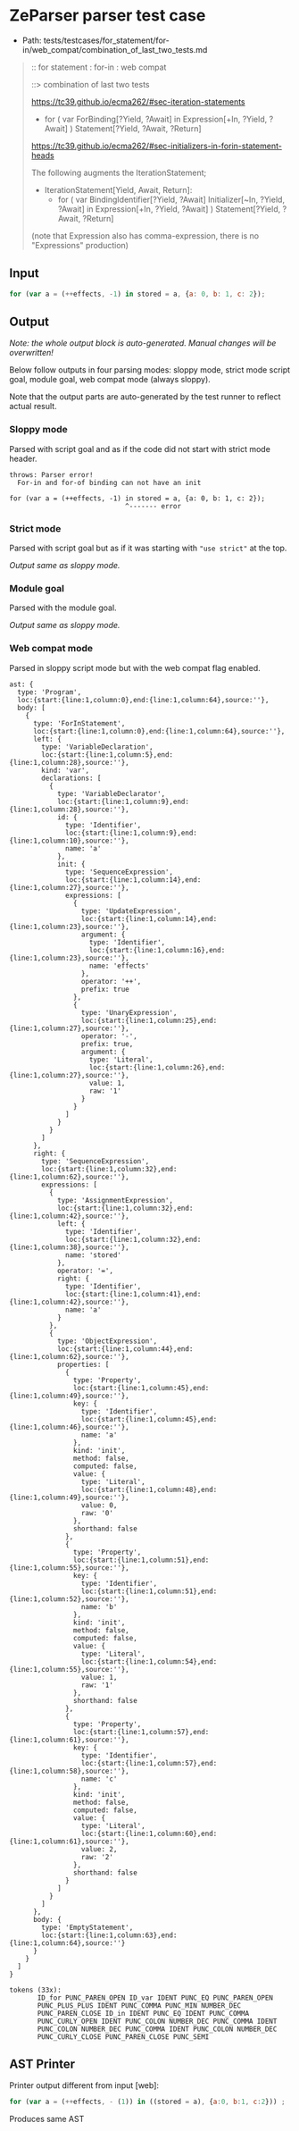 # ZeParser parser test case

- Path: tests/testcases/for_statement/for-in/web_compat/combination_of_last_two_tests.md

> :: for statement : for-in : web compat
>
> ::> combination of last two tests
> 
> https://tc39.github.io/ecma262/#sec-iteration-statements
> 
> - for ( var ForBinding[?Yield, ?Await] in Expression[+In, ?Yield, ?Await] ) Statement[?Yield, ?Await, ?Return]
> 
> https://tc39.github.io/ecma262/#sec-initializers-in-forin-statement-heads
> 
> The following augments the IterationStatement;
> 
> - IterationStatement[Yield, Await, Return]:
>   - for ( var BindingIdentifier[?Yield, ?Await] Initializer[~In, ?Yield, ?Await] in Expression[+In, ?Yield, ?Await] ) Statement[?Yield, ?Await, ?Return]
> 
> (note that Expression also has comma-expression, there is no "Expressions" production)

## Input

`````js
for (var a = (++effects, -1) in stored = a, {a: 0, b: 1, c: 2});
`````

## Output

_Note: the whole output block is auto-generated. Manual changes will be overwritten!_

Below follow outputs in four parsing modes: sloppy mode, strict mode script goal, module goal, web compat mode (always sloppy).

Note that the output parts are auto-generated by the test runner to reflect actual result.

### Sloppy mode

Parsed with script goal and as if the code did not start with strict mode header.

`````
throws: Parser error!
  For-in and for-of binding can not have an init

for (var a = (++effects, -1) in stored = a, {a: 0, b: 1, c: 2});
                             ^------- error
`````

### Strict mode

Parsed with script goal but as if it was starting with `"use strict"` at the top.

_Output same as sloppy mode._

### Module goal

Parsed with the module goal.

_Output same as sloppy mode._

### Web compat mode

Parsed in sloppy script mode but with the web compat flag enabled.

`````
ast: {
  type: 'Program',
  loc:{start:{line:1,column:0},end:{line:1,column:64},source:''},
  body: [
    {
      type: 'ForInStatement',
      loc:{start:{line:1,column:0},end:{line:1,column:64},source:''},
      left: {
        type: 'VariableDeclaration',
        loc:{start:{line:1,column:5},end:{line:1,column:28},source:''},
        kind: 'var',
        declarations: [
          {
            type: 'VariableDeclarator',
            loc:{start:{line:1,column:9},end:{line:1,column:28},source:''},
            id: {
              type: 'Identifier',
              loc:{start:{line:1,column:9},end:{line:1,column:10},source:''},
              name: 'a'
            },
            init: {
              type: 'SequenceExpression',
              loc:{start:{line:1,column:14},end:{line:1,column:27},source:''},
              expressions: [
                {
                  type: 'UpdateExpression',
                  loc:{start:{line:1,column:14},end:{line:1,column:23},source:''},
                  argument: {
                    type: 'Identifier',
                    loc:{start:{line:1,column:16},end:{line:1,column:23},source:''},
                    name: 'effects'
                  },
                  operator: '++',
                  prefix: true
                },
                {
                  type: 'UnaryExpression',
                  loc:{start:{line:1,column:25},end:{line:1,column:27},source:''},
                  operator: '-',
                  prefix: true,
                  argument: {
                    type: 'Literal',
                    loc:{start:{line:1,column:26},end:{line:1,column:27},source:''},
                    value: 1,
                    raw: '1'
                  }
                }
              ]
            }
          }
        ]
      },
      right: {
        type: 'SequenceExpression',
        loc:{start:{line:1,column:32},end:{line:1,column:62},source:''},
        expressions: [
          {
            type: 'AssignmentExpression',
            loc:{start:{line:1,column:32},end:{line:1,column:42},source:''},
            left: {
              type: 'Identifier',
              loc:{start:{line:1,column:32},end:{line:1,column:38},source:''},
              name: 'stored'
            },
            operator: '=',
            right: {
              type: 'Identifier',
              loc:{start:{line:1,column:41},end:{line:1,column:42},source:''},
              name: 'a'
            }
          },
          {
            type: 'ObjectExpression',
            loc:{start:{line:1,column:44},end:{line:1,column:62},source:''},
            properties: [
              {
                type: 'Property',
                loc:{start:{line:1,column:45},end:{line:1,column:49},source:''},
                key: {
                  type: 'Identifier',
                  loc:{start:{line:1,column:45},end:{line:1,column:46},source:''},
                  name: 'a'
                },
                kind: 'init',
                method: false,
                computed: false,
                value: {
                  type: 'Literal',
                  loc:{start:{line:1,column:48},end:{line:1,column:49},source:''},
                  value: 0,
                  raw: '0'
                },
                shorthand: false
              },
              {
                type: 'Property',
                loc:{start:{line:1,column:51},end:{line:1,column:55},source:''},
                key: {
                  type: 'Identifier',
                  loc:{start:{line:1,column:51},end:{line:1,column:52},source:''},
                  name: 'b'
                },
                kind: 'init',
                method: false,
                computed: false,
                value: {
                  type: 'Literal',
                  loc:{start:{line:1,column:54},end:{line:1,column:55},source:''},
                  value: 1,
                  raw: '1'
                },
                shorthand: false
              },
              {
                type: 'Property',
                loc:{start:{line:1,column:57},end:{line:1,column:61},source:''},
                key: {
                  type: 'Identifier',
                  loc:{start:{line:1,column:57},end:{line:1,column:58},source:''},
                  name: 'c'
                },
                kind: 'init',
                method: false,
                computed: false,
                value: {
                  type: 'Literal',
                  loc:{start:{line:1,column:60},end:{line:1,column:61},source:''},
                  value: 2,
                  raw: '2'
                },
                shorthand: false
              }
            ]
          }
        ]
      },
      body: {
        type: 'EmptyStatement',
        loc:{start:{line:1,column:63},end:{line:1,column:64},source:''}
      }
    }
  ]
}

tokens (33x):
       ID_for PUNC_PAREN_OPEN ID_var IDENT PUNC_EQ PUNC_PAREN_OPEN
       PUNC_PLUS_PLUS IDENT PUNC_COMMA PUNC_MIN NUMBER_DEC
       PUNC_PAREN_CLOSE ID_in IDENT PUNC_EQ IDENT PUNC_COMMA
       PUNC_CURLY_OPEN IDENT PUNC_COLON NUMBER_DEC PUNC_COMMA IDENT
       PUNC_COLON NUMBER_DEC PUNC_COMMA IDENT PUNC_COLON NUMBER_DEC
       PUNC_CURLY_CLOSE PUNC_PAREN_CLOSE PUNC_SEMI
`````


## AST Printer

Printer output different from input [web]:

````js
for (var a = (++effects, - (1)) in ((stored = a), {a:0, b:1, c:2})) ;
````

Produces same AST
